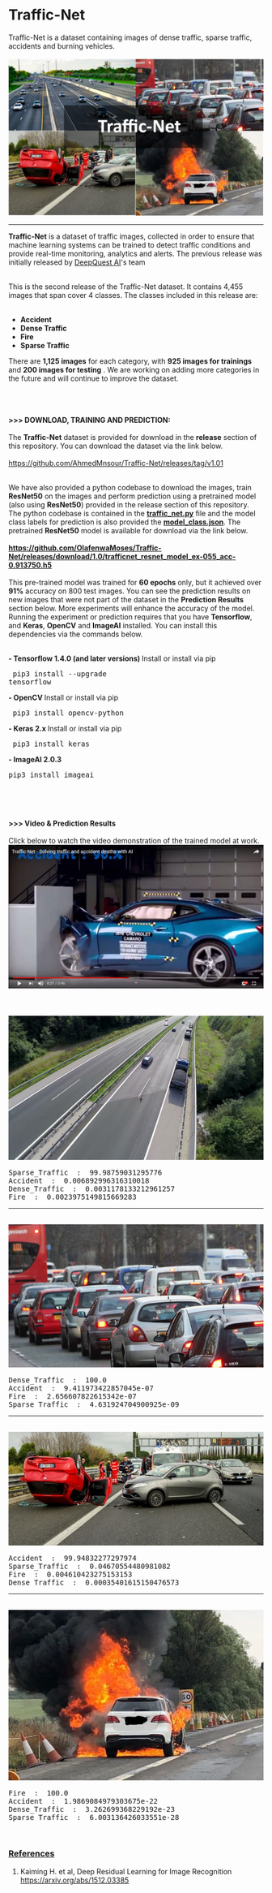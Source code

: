 # Traffic-Net
Traffic-Net is a dataset containing images of dense traffic, sparse traffic, accidents and burning vehicles.
<br><br>
<img src="images/traffic_net.jpg" />
<hr>
<b>Traffic-Net</b> is a dataset of traffic images, collected in order to ensure that machine learning systems can be trained
 to detect traffic conditions and provide real-time monitoring, analytics and alerts. The previous release was initially released by <a href="https://deepquestai.com" >DeepQuest AI</a>'s team<br><br>

  This is the second release of the Traffic-Net dataset. It contains 4,455 images that span cover 4 classes. The classes
  included in this release are: <br><br>

  - <b> Accident </b> <br>
  - <b> Dense Traffic </b> <br>
  - <b> Fire </b> <br>
  - <b> Sparse Traffic </b> <br>

  There are <b>1,125 images</b> for each category, with <b>925 images for trainings </b> and <b>200 images for testing</b> . We are working on adding more
   categories in the future and will continue to improve the dataset.
  <br><br> <br> <br>

  <b>>>> DOWNLOAD, TRAINING AND PREDICTION: </b> <br><br>
 The <b>Traffic-Net</b> dataset is provided for download in the <b>release</b> section of this repository.
 You can download the dataset via the link below.<br><br> <a href="https://github.com/OlafenwaMoses/Traffic-Net/releases/tag/1.0" >https://github.com/AhmedMnsour/Traffic-Net/releases/tag/v1.01</a>  <br><br>

 We have also provided a python codebase to download the images, train <b>ResNet50</b> on the images
  and perform prediction using a pretrained model (also using <b>ResNet50</b>) provided in the release section of this repository.
  The python codebase is contained in the <b><a href="traffic_net.py" >traffic_net.py</a></b> file and the model class labels for prediction is also provided the 
  <b><a href="model_class.json" >model_class.json</a></b>. The pretrained <b>ResNet50</b> model is available for download via the link below. <br><br> 
  <b><a href="https://github.com/OlafenwaMoses/Traffic-Net/releases/download/1.0/trafficnet_resnet_model_ex-055_acc-0.913750.h5" >https://github.com/OlafenwaMoses/Traffic-Net/releases/download/1.0/trafficnet_resnet_model_ex-055_acc-0.913750.h5</a></b><br>
  <br>
   This pre-trained model was trained for **60 epochs** only, but it achieved over **91%** accuracy on 800 test images. You can see the prediction results on new images that were not part of the dataset in the **Prediction Results** section below. More experiments will enhance the accuracy of the model.
<br>
Running the experiment or prediction requires that you have **Tensorflow**, and **Keras**, **OpenCV** and **ImageAI** installed. You can install this dependencies via the commands below.

<br><span><b>- Tensorflow 1.4.0 (and later versions)  </b>      <a href="https://www.tensorflow.org/install/install_windows" style="text-decoration: none;" > Install</a></span> or install via pip <pre> pip3 install --upgrade tensorflow </pre> 
       
  <span><b>- OpenCV  </b>        <a href="https://pypi.python.org/pypi/opencv-python" style="text-decoration: none;" >Install</a></span> or install via pip <pre> pip3 install opencv-python </pre> 
       
   <span><b>- Keras 2.x  </b>     <a href="https://keras.io/#installation" style="text-decoration: none;" >Install</a></span> or install via pip <pre> pip3 install keras </pre> 
  
   <span><b>- ImageAI 2.0.3  </b>  
   <span>      <pre>pip3 install imageai </pre></span> <br><br> <br>



<b>>>> Video & Prediction Results</b> <br><br>
Click below to watch the video demonstration of the trained model at work. <br>
<a href="https://www.youtube.com/watch?v=PupK_qd3bP0" ><img src="images/video_image.jpg" /></a>
<br><br><br><br>
  <img src="images/1.jpg" />
<pre>
Sparse_Traffic  :  99.98759031295776
Accident  :  0.006892996316310018
Dense_Traffic  :  0.0031178133212961257
Fire  :  0.0023975149815669283
</pre>

<hr>
<br>
<img src="images/2.jpg" />
<pre>
Dense_Traffic  :  100.0
Accident  :  9.411973422857045e-07
Fire  :  2.656607822615342e-07
Sparse_Traffic  :  4.631924704900925e-09
</pre>

<hr>
<br>

<img src="images/3.jpg" />
<pre>
Accident  :  99.94832277297974
Sparse_Traffic  :  0.04670554480981082
Fire  :  0.004610423275153153
Dense_Traffic  :  0.00035401615150476573
</pre>

<hr>
<br>

<img src="images/4.jpg" />
<pre>
Fire  :  100.0
Accident  :  1.9869084979303675e-22
Dense_Traffic  :  3.262699368229192e-23
Sparse_Traffic  :  6.003136426033551e-28
</pre>


<br>

<h3><b><u>References</u></b></h3>

 
 1. Kaiming H. et al, Deep Residual Learning for Image Recognition <br>
 <a href="https://arxiv.org/abs/1512.03385" >https://arxiv.org/abs/1512.03385</a> <br><br>
